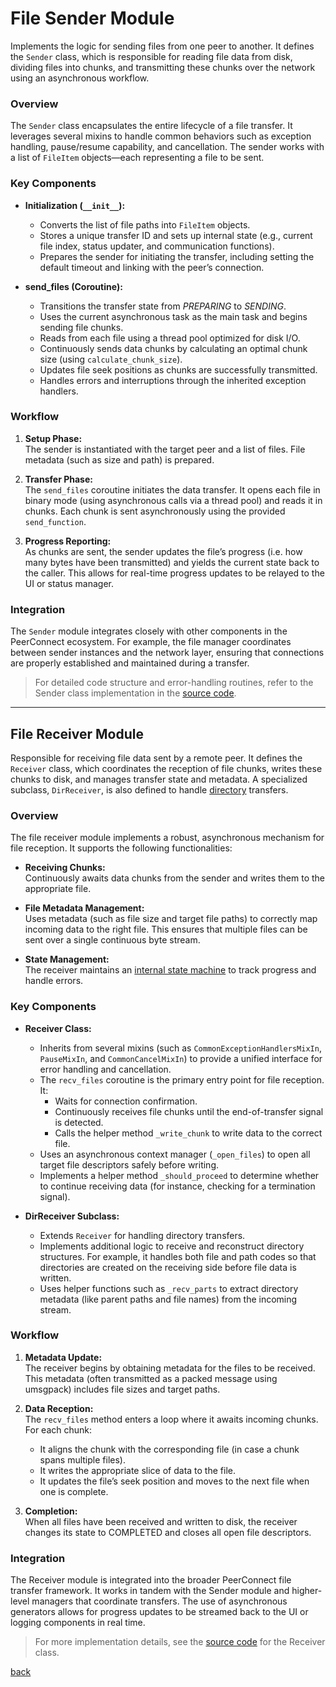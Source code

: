 # File Sender Module

Implements the logic for sending files from one peer to another. It defines the `Sender` class, which is responsible for reading file data from disk, dividing files into chunks, and transmitting these chunks over the network using an asynchronous workflow.

### Overview

The `Sender` class encapsulates the entire lifecycle of a file transfer. It leverages several mixins to handle common behaviors such as exception handling, pause/resume capability, and cancellation. The sender works with a list of `FileItem` objects—each representing a file to be sent.

### Key Components

- **Initialization (`__init__`):**  
  - Converts the list of file paths into `FileItem` objects.
  - Stores a unique transfer ID and sets up internal state (e.g., current file index, status updater, and communication functions).
  - Prepares the sender for initiating the transfer, including setting the default timeout and linking with the peer’s connection.

- **send_files (Coroutine):**  
  - Transitions the transfer state from *PREPARING* to *SENDING*.
  - Uses the current asynchronous task as the main task and begins sending file chunks.
  - Reads from each file using a thread pool optimized for disk I/O.
  - Continuously sends data chunks by calculating an optimal chunk size (using `calculate_chunk_size`).
  - Updates file seek positions as chunks are successfully transmitted.
  - Handles errors and interruptions through the inherited exception handlers.

### Workflow

1. **Setup Phase:**  
   The sender is instantiated with the target peer and a list of files. File metadata (such as size and path) is prepared.

2. **Transfer Phase:**  
   The `send_files` coroutine initiates the data transfer. It opens each file in binary mode (using asynchronous calls via a thread pool) and reads it in chunks. Each chunk is sent asynchronously using the provided `send_function`.

3. **Progress Reporting:**  
   As chunks are sent, the sender updates the file’s progress (i.e. how many bytes have been transmitted) and yields the current state back to the caller. This allows for real-time progress updates to be relayed to the UI or status manager.

### Integration

The `Sender` module integrates closely with other components in the PeerConnect ecosystem. For example, the file manager coordinates between sender instances and the network layer, ensuring that connections are properly established and maintained during a transfer.

> For detailed code structure and error-handling routines, refer to the Sender class implementation in the [source code](/src/transfers/files/sender.py).
---

## File Receiver Module

Responsible for receiving file data sent by a remote peer. It defines the `Receiver` class, which coordinates the reception of file chunks, writes these chunks to disk, and manages transfer state and metadata. A specialized subclass, `DirReceiver`, is also defined to handle [directory](/docs/managers/directory.md) transfers.

### Overview

The file receiver module implements a robust, asynchronous mechanism for file reception. It supports the following functionalities:

- **Receiving Chunks:**  
  Continuously awaits data chunks from the sender and writes them to the appropriate file.

- **File Metadata Management:**  
  Uses metadata (such as file size and target file paths) to correctly map incoming data to the right file. This ensures that multiple files can be sent over a single continuous byte stream.

- **State Management:**  
  The receiver maintains an [internal state machine](/src/transfers/__init__.py) to track progress and handle errors.

### Key Components

- **Receiver Class:**  
  - Inherits from several mixins (such as `CommonExceptionHandlersMixIn`, `PauseMixIn`, and `CommonCancelMixIn`) to provide a unified interface for error handling and cancellation.
  - The `recv_files` coroutine is the primary entry point for file reception. It:
    - Waits for connection confirmation.
    - Continuously receives file chunks until the end-of-transfer signal is detected.
    - Calls the helper method `_write_chunk` to write data to the correct file.
  - Uses an asynchronous context manager (`_open_files`) to open all target file descriptors safely before writing.
  - Implements a helper method `_should_proceed` to determine whether to continue receiving data (for instance, checking for a termination signal).

- **DirReceiver Subclass:**  
  - Extends `Receiver` for handling directory transfers.
  - Implements additional logic to receive and reconstruct directory structures. For example, it handles both file and path codes so that directories are created on the receiving side before file data is written.
  - Uses helper functions such as `_recv_parts` to extract directory metadata (like parent paths and file names) from the incoming stream.

### Workflow

1. **Metadata Update:**  
   The receiver begins by obtaining metadata for the files to be received. This metadata (often transmitted as a packed message using umsgpack) includes file sizes and target paths.

2. **Data Reception:**  
   The `recv_files` method enters a loop where it awaits incoming chunks. For each chunk:
   - It aligns the chunk with the corresponding file (in case a chunk spans multiple files).
   - It writes the appropriate slice of data to the file.
   - It updates the file’s seek position and moves to the next file when one is complete.

3. **Completion:**  
   When all files have been received and written to disk, the receiver changes its state to COMPLETED and closes all open file descriptors.

### Integration

The Receiver module is integrated into the broader PeerConnect file transfer framework. It works in tandem with the Sender module and higher-level managers that coordinate transfers. The use of asynchronous generators allows for progress updates to be streamed back to the UI or logging components in real time.

> For more implementation details, see the [source code](/src/transfers/files/receiver.py) for the Receiver class.

[back](/docs/transfer)
